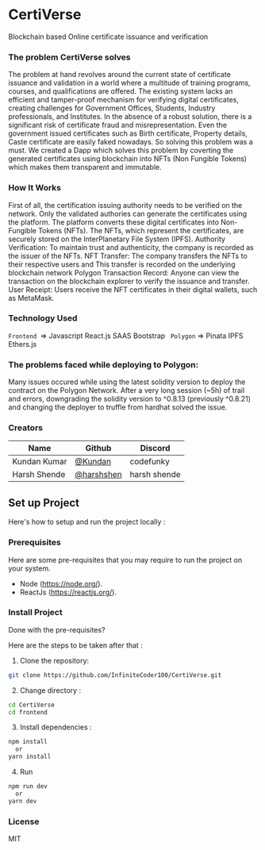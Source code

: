 # CertiVerse
Blockchain based Online certificate issuance and verification


### The problem CertiVerse solves
The problem at hand revolves around the current state of certificate issuance and validation in a world where a multitude of training programs, courses, and qualifications are offered. The existing system lacks an efficient and tamper-proof mechanism for verifying digital certificates, creating challenges for Government Offices, Students, Industry professionals, and Institutes. In the absence of a robust solution, there is a significant risk of certificate fraud and misrepresentation.
Even the government issued certificates such as Birth certificate, Property details, Caste certificate are easily faked nowadays. So solving this problem was a must.
We created a Dapp which solves this problem by coverting the generated certificates using blockchain into NFTs (Non Fungible Tokens) which makes them transparent and immutable.

### How It Works
First of all, the certification issuing authority needs to be verified on the network. Only the validated authories can generate the certificates using the platform. The platform converts these digital certificates into Non-Fungible Tokens (NFTs). The NFTs, which represent the certificates, are securely stored on the InterPlanetary File System (IPFS).
Authority Verification: To maintain trust and authenticity, the company is recorded as the issuer of the NFTs.
NFT Transfer: The company transfers the NFTs to their respective users and This transfer is recorded on the underlying blockchain network Polygon
Transaction Record: Anyone can view the transaction on the blockchain explorer to verify the issuance and transfer.
User Receipt: Users receive the NFT certificates in their digital wallets, such as MetaMask.

### Technology Used
`Frontend `=> Javascript  React.js SAAS Bootstrap
` Polygon` =>  Pinata IPFS Ethers.js

### The problems faced while deploying to Polygon:
Many issues occured while using the latest solidity version to deploy the contract on the Polygon Network. After a very long session (~5h) of trail and errors, downgrading the solidity version to ^0.8.13 (previously ^0.8.21) and changing the deployer to truffle from hardhat solved the issue.

### Creators

| Name            | Github                                         | Discord         |
| --------------- | ---------------------------------------------- | --------------- |
| Kundan Kumar | [@Kundan](https://github.com/InfiniteCoder100)   | codefunky   |
| Harsh Shende | [@harshshen](https://github.com/Harshshen)   | harsh shende  |

## Set up Project
Here's how to setup and run the project locally :

### Prerequisites

Here are some pre-requisites that you may require to run the project on your system.

- Node (https://node.org/).
- ReactJs (https://reactjs.org/).


### Install Project

Done with the pre-requisites?

Here are the steps to be taken after that :


1. Clone the repository:

```bash
git clone https://github.com/InfiniteCoder100/CertiVerse.git
```

2. Change directory :

```bash
cd CertiVerse
cd frontend
```
3. Install dependencies :

```bash
npm install
  or
yarn install
```

4. Run 

```bash
npm run dev
  or
yarn dev
````
### License 
MIT
